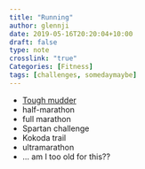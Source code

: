 ```yaml
---
title: "Running"
author: glennji
date: 2019-05-16T20:20:04+10:00
draft: false
type: note
crosslink: "true"
Categories: [Fitness]
tags: [challenges, somedaymaybe]
---
```

* [Tough mudder](/2013/04/22/my-training-plan)
* half-marathon
* full marathon
* Spartan challenge
* Kokoda trail
* ultramarathon
* ... am I too old for this??